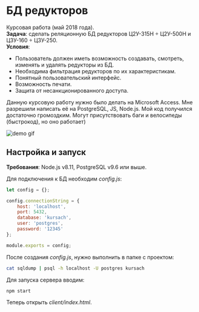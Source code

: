# БД редукторов

Курсовая работа (май 2018 года).   
**Задача**: сделать реляционную БД редукторов Ц2У-315Н ÷ Ц2У-500Н и Ц3У-160 ÷ Ц3У-250.  
**Условия**:
- Пользователь должен иметь возможность создавать, смотреть, изменять и удалять редукторы из БД.
- Необходима фильтрация редукторов по их характеристикам.
- Понятный пользовательский интерфейс.
- Возможность печати.
- Защита от несанкционированного доступа.

Данную курсовую работу нужно было делать на Microsoft Access. Мне разрешили написать её на PostgreSQL, JS, Node.js. Мой код получился достаточно громоздким. Могут присутствовать баги и велосипеды (быстрокод), но оно работает)

![demo gif](demo.gif)

## Настройка и запуск

**Требования**: Node.js v8.11, PostgreSQL v9.6 или выше.

Для подключения к БД необходим *config.js*:
```js
let config = {};

config.connectionString = {
	host: 'localhost',
	port: 5432,
	database: 'kursach',
	user: 'postgres',
	password: '12345'
};

module.exports = config;
```

После создания *config.js*, нужно выполнить в папке с проектом:
```bash
cat sqldump | psql -h localhost -U postgres kursach
```

Для запуска сервера вводим:
```bash
npm start
```

Теперь открыть *client/index.html*.
